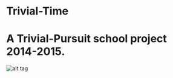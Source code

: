 Trivial-Time
============

A Trivial-Pursuit school project 2014-2015.
==========================================

![alt tag](http://i.imgur.com/YArC1Xt.png)
